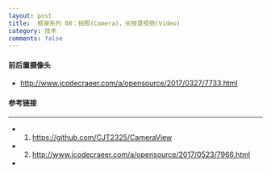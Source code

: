 ```yaml
---
layout: post
title:  框架系列 08：拍照(Camera)，长按录视频(Video)
category: 技术
comments: false
---
```


#### 前后置摄像头

* <http://www.jcodecraeer.com/a/opensource/2017/0327/7733.html>

#### 参考链接
 ---
 
 * 1. <https://github.com/CJT2325/CameraView>
 * 2. <http://www.jcodecraeer.com/a/opensource/2017/0523/7966.html>
 * 
 
 
 
 
 
 
 
 
 
 
 
 
 
 
 
 
 